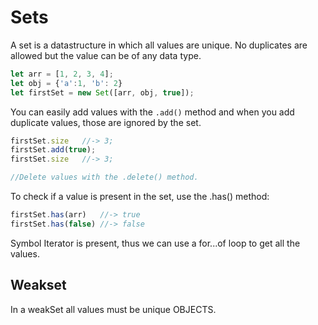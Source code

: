 # Sets
A set is a datastructure in which all values are unique. No duplicates are allowed but the value can be of any data type.
```js	
let arr = [1, 2, 3, 4];
let obj = {'a':1, 'b': 2} 
let firstSet = new Set([arr, obj, true]);
```
You can easily add values with the `.add()` method and when you add duplicate values, those are ignored by the set.
```js	
firstSet.size	//-> 3;
firstSet.add(true);
firstSet.size	//-> 3;

//Delete values with the .delete() method.
```
To check if a value is present in the set, use the .has() method:
```js	
firstSet.has(arr)	//-> true
firstSet.has(false)	//-> false
```
Symbol Iterator is present, thus we can use a for...of loop to get all the values.

## Weakset
In a weakSet all values must be unique OBJECTS.